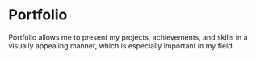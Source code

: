 # Portfolio
Portfolio allows me to present my projects, achievements, and skills in a visually appealing manner, which is especially important in my field.
